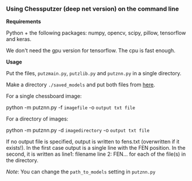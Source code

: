 ### Using Chessputzer (deep net version) on the command line

**Requirements**

Python + the following packages: numpy, opencv, scipy, pillow, tensorflow and keras.

We don't need the gpu version for tensorflow. The cpu is fast enough. 

**Usage**

Put the files, `putzmain.py`, `putzlib.py` and `putznn.py` in a single directory.

Make a directory `./saved_models` and put both files from [here](https://www.dropbox.com/sh/i7d4xor7iclb9mh/AAAaCKKln671uwxa12eDPbzQa?dl=0). 

For a single chessboard image:

python -m putznn.py -f `imagefile` -o `output txt file`

For a directory of images:

python -m putznn.py -d `imagedirectory` -o `output txt file`

If no output file is specified, output is written to fens.txt (overwritten if it exists!). In the first case output is a single line with the FEN position. In the second, it is written as line1: filename line 2: FEN... for each of the file(s) in the directory.

*Note*: You can change the `path_to_models` setting in `putznn.py`
